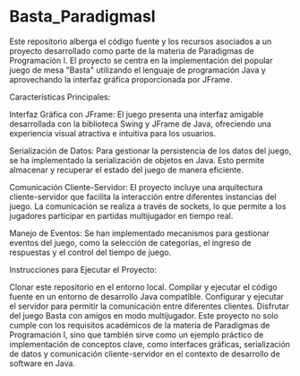 # Basta_ParadigmasI

Este repositorio alberga el código fuente y los recursos asociados a un proyecto desarrollado como parte de la materia de Paradigmas de Programación I. El proyecto se centra en la implementación del popular juego de mesa "Basta" utilizando el lenguaje de programación Java y aprovechando la interfaz gráfica proporcionada por JFrame.

Características Principales:

Interfaz Gráfica con JFrame: El juego presenta una interfaz amigable desarrollada con la biblioteca Swing y JFrame de Java, ofreciendo una experiencia visual atractiva e intuitiva para los usuarios.

Serialización de Datos: Para gestionar la persistencia de los datos del juego, se ha implementado la serialización de objetos en Java. Esto permite almacenar y recuperar el estado del juego de manera eficiente.

Comunicación Cliente-Servidor: El proyecto incluye una arquitectura cliente-servidor que facilita la interacción entre diferentes instancias del juego. La comunicación se realiza a través de sockets, lo que permite a los jugadores participar en partidas multijugador en tiempo real.

Manejo de Eventos: Se han implementado mecanismos para gestionar eventos del juego, como la selección de categorías, el ingreso de respuestas y el control del tiempo de juego.

Instrucciones para Ejecutar el Proyecto:

Clonar este repositorio en el entorno local.
Compilar y ejecutar el código fuente en un entorno de desarrollo Java compatible.
Configurar y ejecutar el servidor para permitir la comunicación entre diferentes clientes.
Disfrutar del juego Basta con amigos en modo multijugador.
Este proyecto no solo cumple con los requisitos académicos de la materia de Paradigmas de Programación I, sino que también sirve como un ejemplo práctico de implementación de conceptos clave, como interfaces gráficas, serialización de datos y comunicación cliente-servidor en el contexto de desarrollo de software en Java. 
